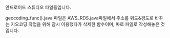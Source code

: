 안드로이드 스튜디오 파일들입니다.

geocoding_func().java 파일은 AWS_RDS.java파일에서 주소를 위도&경도로 바꾸는 지오코딩 작업을 위해 잠시 이용했다가 삭제한 함수이며, 따로 파일로 작성해놓은 것입니다.
